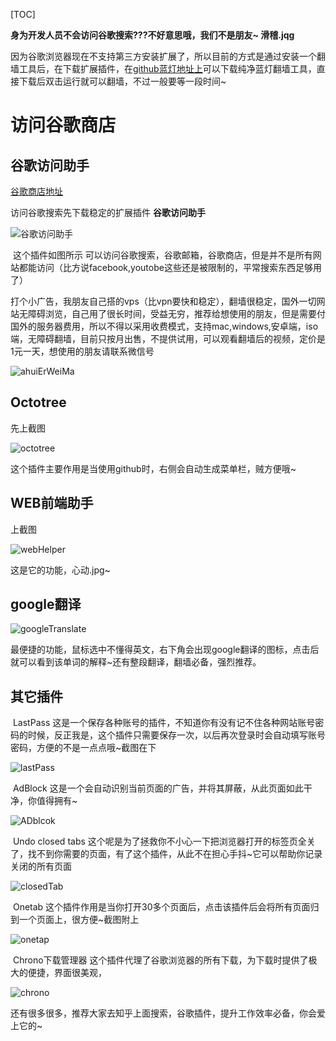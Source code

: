[TOC]

**身为开发人员不会访问谷歌搜索???不好意思哦，我们不是朋友~ 滑稽.jqg**

​	因为谷歌浏览器现在不支持第三方安装扩展了，所以目前的方式是通过安装一个翻墙工具后，在下载扩展插件，在[github蓝灯地址上](https://github.com/getlantern/download)可以下载纯净蓝灯翻墙工具，直接下载后双击运行就可以翻墙，不过一般要等一段时间~



# 访问谷歌商店

## 谷歌访问助手	

[谷歌商店地址](https://chrome.google.com/webstore/category/extensions?utm_source=chrome-ntp-icon)

访问谷歌搜索先下载稳定的扩展插件 **谷歌访问助手**

![谷歌访问助手](./assets/googleVisitorHelper.png)

​	这个插件如图所示 可以访问谷歌搜索，谷歌邮箱，谷歌商店，但是并不是所有网站都能访问（比方说facebook,youtobe这些还是被限制的，平常搜索东西足够用了）

​	打个小广告，我朋友自己搭的vps（比vpn要快和稳定），翻墙很稳定，国外一切网站无障碍浏览，自己用了很长时间，受益无穷，推荐给想使用的朋友，但是需要付国外的服务器费用，所以不得以采用收费模式，支持mac,windows,安卓端，iso端，无障碍翻墙，目前只按月出售，不提供试用，可以观看翻墙后的视频，定价是1元一天，想使用的朋友请联系微信号

![ahuiErWeiMa](./assets/ahuiErWeiMa.png)

## Octotree

先上截图

![octotree](./assets/octotree.png)



这个插件主要作用是当使用github时，右侧会自动生成菜单栏，贼方便哦~

## WEB前端助手

上截图

![webHelper](./assets/webHelper.png)

这是它的功能，心动.jpg~

## google翻译

![googleTranslate](./assets/googleTranslate.gif)

最便捷的功能，鼠标选中不懂得英文，右下角会出现google翻译的图标，点击后就可以看到该单词的解释~还有整段翻译，翻墙必备，强烈推荐。

## 其它插件

​	LastPass 这是一个保存各种账号的插件，不知道你有没有记不住各种网站账号密码的时候，反正我是，这个插件只需要保存一次，以后再次登录时会自动填写账号密码，方便的不是一点点哦~截图在下

![lastPass](./assets/lastPass.png)

​	AdBlock 这是一个会自动识别当前页面的广告，并将其屏蔽，从此页面如此干净，你值得拥有~

![ADblcok](./assets/ADblcok.png)

​	Undo closed tabs 这个呢是为了拯救你不小心一下把浏览器打开的标签页全关了，找不到你需要的页面，有了这个插件，从此不在担心手抖~它可以帮助你记录关闭的所有页面

![closedTab](./assets/closedTab.png)

​	Onetab  这个插件作用是当你打开30多个页面后，点击该插件后会将所有页面归到一个页面上，很方便~截图附上

![onetap](./assets/onetap.gif)

​	Chrono下载管理器 这个插件代理了谷歌浏览器的所有下载，为下载时提供了极大的便捷，界面很美观，

![chrono](./assets/chrono.png)

还有很多很多，推荐大家去知乎上面搜索，谷歌插件，提升工作效率必备，你会爱上它的~